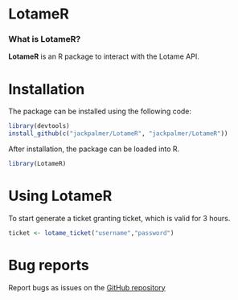 # LotameR

### What is LotameR?

**LotameR** is an R package to interact with the Lotame API.

# Installation

The package can be installed using the following code:

```r
library(devtools)
install_github(c("jackpalmer/LotameR", "jackpalmer/LotameR"))
```

After installation, the package can be loaded into R.

```r
library(LotameR)
```

# Using LotameR

To start generate a ticket granting ticket, which is valid for 3 hours.

```r
ticket <- lotame_ticket("username","password")
```

# Bug reports

Report bugs as issues on the [GitHub repository](https://github.com/jackpalmer/LotameR)
